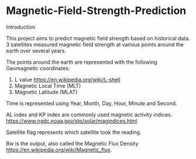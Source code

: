 ﻿# Magnetic-Field-Strength-Prediction

Introduction

This project aims to predict magnetic field strength based on historical data. 3 satellites measured magnetic field strength at various points around the earth over several years.

The points around the earth are represented with the following Geomagnetic coordinates:

1. L value https://en.wikipedia.org/wiki/L-shell
2. Magnetic Local Time (MLT) 
3. Magnetic Latitude (MLAT)

Time is represented using Year, Month, Day, Hour, Minute and Second.


 AL index and KP index are commonly used magnetic activity indices.
	https://www.ngdc.noaa.gov/stp/solar/magindices.html


Satellite flag represents which satellite took the reading.

Bw is the output, also called the Magnetic Flux Density https://en.wikipedia.org/wiki/Magnetic_flux.



